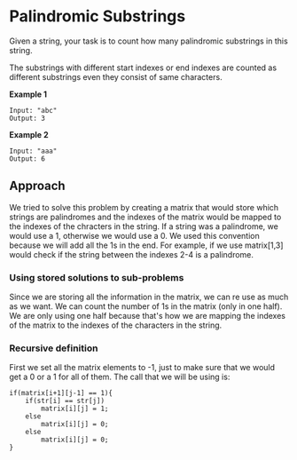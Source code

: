 # Palindromic Substrings
Given a string, your task is to count how many palindromic substrings in this string.

The substrings with different start indexes or end indexes are counted as different substrings even they consist of same characters.

**Example 1**
```
Input: "abc"
Output: 3
```

**Example 2**
```
Input: "aaa"
Output: 6
```

## Approach
We tried to solve this problem by creating a matrix that would store which strings are palindromes and the indexes of the matrix would be mapped to the indexes of the chracters in the string. If a string was a palindrome, we would use a 1, otherwise we would use a 0. We used this convention because we will add all the 1s in the end. For example, if we use matrix[1,3] would check if the string between the indexes 2-4 is a palindrome.

### Using stored solutions to sub-problems
Since we are storing all the information in the matrix, we can re use as much as we want. We can count the number of 1s in the matrix (only in one half). We are only using one half because that's how we are mapping the indexes of the matrix to the indexes of the characters in the string. 

### Recursive definition
First we set all the matrix elements to -1, just to make sure that we would get a 0 or a 1 for all of them.
The call that we will be using is:
```
if(matrix[i+1][j-1] == 1){
    if(str[i] == str[j])
        matrix[i][j] = 1;
    else
        matrix[i][j] = 0; 
    else
        matrix[i][j] = 0;
} 
```

